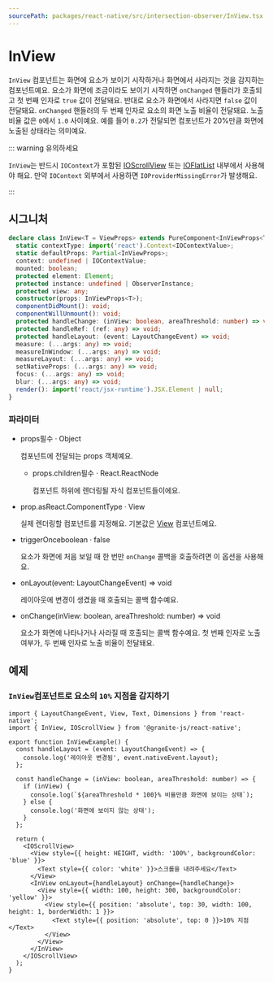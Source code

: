 ```yaml
---
sourcePath: packages/react-native/src/intersection-observer/InView.tsx
---
```


# InView

`InView` 컴포넌트는 화면에 요소가 보이기 시작하거나 화면에서 사라지는 것을 감지하는 컴포넌트예요.
요소가 화면에 조금이라도 보이기 시작하면 `onChanged` 핸들러가 호출되고 첫 번째 인자로 `true` 값이 전달돼요. 반대로 요소가 화면에서 사라지면 `false` 값이 전달돼요.
`onChanged` 핸들러의 두 번째 인자로 요소의 화면 노출 비율이 전달돼요. 노출 비율 값은 `0`에서 `1.0` 사이예요. 예를 들어 `0.2`가 전달되면 컴포넌트가 20%만큼 화면에 노출된 상태라는 의미예요.

::: warning 유의하세요

`InView`는 반드시 `IOContext`가 포함된 [IOScrollView](/ko/reference/react-native/screen-control/IOScrollView) 또는 [IOFlatList](/ko/reference/react-native/screen-control/IOFlatList) 내부에서 사용해야 해요.
만약 `IOContext` 외부에서 사용하면 `IOProviderMissingError`가 발생해요.

:::

## 시그니처

```typescript
declare class InView<T = ViewProps> extends PureComponent<InViewProps<T>> {
  static contextType: import('react').Context<IOContextValue>;
  static defaultProps: Partial<InViewProps>;
  context: undefined | IOContextValue;
  mounted: boolean;
  protected element: Element;
  protected instance: undefined | ObserverInstance;
  protected view: any;
  constructor(props: InViewProps<T>);
  componentDidMount(): void;
  componentWillUnmount(): void;
  protected handleChange: (inView: boolean, areaThreshold: number) => void;
  protected handleRef: (ref: any) => void;
  protected handleLayout: (event: LayoutChangeEvent) => void;
  measure: (...args: any) => void;
  measureInWindow: (...args: any) => void;
  measureLayout: (...args: any) => void;
  setNativeProps: (...args: any) => void;
  focus: (...args: any) => void;
  blur: (...args: any) => void;
  render(): import('react/jsx-runtime').JSX.Element | null;
}
```

### 파라미터

<ul class="post-parameters-ul">
  <li class="post-parameters-li post-parameters-li-root">
    <span class="post-parameters--name">props</span><span class="post-parameters--required">필수</span> · <span class="post-parameters--type">Object</span>
    <br />
    <p class="post-parameters--description">컴포넌트에 전달되는 props 객체예요.</p>
    <ul class="post-parameters-ul">
      <li class="post-parameters-li">
        <span class="post-parameters--name">props.children</span><span class="post-parameters--required">필수</span> · <span class="post-parameters--type">React.ReactNode</span>
        <br />
        <p class="post-parameters--description">컴포넌트 하위에 렌더링될 자식 컴포넌트들이에요.</p>
      </li>
    </ul>
  </li>
</ul>
<ul class="post-parameters-ul">
  <li class="post-parameters-li post-parameters-li-root">
    <span class="post-parameters--name">prop.as</span><span class="post-parameters--type">React.ComponentType</span> · <span class="post-parameters--default">View</span>
    <br />
    <p class="post-parameters--description">실제 렌더링할 컴포넌트를 지정해요. 기본값은 <a href="https://reactnative.dev/docs/view" target="_blank" rel="noreferrer">View</a> 컴포넌트예요.</p>
  </li>
</ul>
<ul class="post-parameters-ul">
  <li class="post-parameters-li post-parameters-li-root">
    <span class="post-parameters--name">triggerOnce</span><span class="post-parameters--type">boolean</span> · <span class="post-parameters--default">false</span>
    <br />
    <p class="post-parameters--description">요소가 화면에 처음 보일 때 한 번만 <code>onChange</code> 콜백을 호출하려면 이 옵션을 사용해요.</p>
  </li>
</ul>
<ul class="post-parameters-ul">
  <li class="post-parameters-li post-parameters-li-root">
    <span class="post-parameters--name">onLayout</span><span class="post-parameters--type">(event: LayoutChangeEvent) =&gt; void</span>
    <br />
    <p class="post-parameters--description">레이아웃에 변경이 생겼을 때 호출되는 콜백 함수예요.</p>
  </li>
</ul>
<ul class="post-parameters-ul">
  <li class="post-parameters-li post-parameters-li-root">
    <span class="post-parameters--name">onChange</span><span class="post-parameters--type">(inView: boolean, areaThreshold: number) =&gt; void</span>
    <br />
    <p class="post-parameters--description">요소가 화면에 나타나거나 사라질 때 호출되는 콜백 함수예요. 첫 번째 인자로 노출 여부가, 두 번째 인자로 노출 비율이 전달돼요.</p>
  </li>
</ul>

## 예제

### `InView`컴포넌트로 요소의 `10%` 지점을 감지하기

```tsx
import { LayoutChangeEvent, View, Text, Dimensions } from 'react-native';
import { InView, IOScrollView } from '@granite-js/react-native';

export function InViewExample() {
  const handleLayout = (event: LayoutChangeEvent) => {
    console.log('레이아웃 변경됨', event.nativeEvent.layout);
  };

  const handleChange = (inView: boolean, areaThreshold: number) => {
    if (inView) {
      console.log(`${areaThreshold * 100}% 비율만큼 화면에 보이는 상태`);
    } else {
      console.log('화면에 보이지 않는 상태');
    }
  };

  return (
    <IOScrollView>
      <View style={{ height: HEIGHT, width: '100%', backgroundColor: 'blue' }}>
        <Text style={{ color: 'white' }}>스크롤을 내려주세요</Text>
      </View>
      <InView onLayout={handleLayout} onChange={handleChange}>
        <View style={{ width: 100, height: 300, backgroundColor: 'yellow' }}>
          <View style={{ position: 'absolute', top: 30, width: 100, height: 1, borderWidth: 1 }}>
            <Text style={{ position: 'absolute', top: 0 }}>10% 지점</Text>
          </View>
        </View>
      </InView>
    </IOScrollView>
  );
}
```
